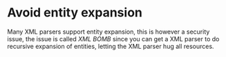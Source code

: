# Avoid entity expansion

Many XML parsers support entity expansion, this is however a security issue, the issue is called _XML BOMB_ since you can get a XML parser to do recursive expansion of entities, letting the XML parser hug all resources.
